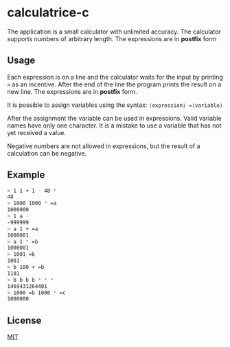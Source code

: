 # calculatrice-c

The application is a small calculator with unlimited accuracy. The calculator supports numbers of arbitrary length.  The expressions are in **postfix** form

## Usage

Each expression is on a line and the calculator waits for the input by printing ```>``` as an incentive. 
After the end of the line the program prints the result on a new line. The expressions are in **postfix** form.

It is possible to assign variables using the syntax:
````⟨expression⟩ =⟨variable⟩```` 

After the assignment the variable can be used in expressions. Valid variable names have only one character. It is a mistake to use a variable that has not yet received a value. 

Negative numbers are not allowed in expressions, but the result of a calculation can be negative.

## Example

```bash
> 1 1 + 1 - 48 *
48
> 1000 1000 * =a
1000000
> 1 a -
-999999
> a 1 + =a
1000001
> a 1 * =b
1000001
> 1001 =b
1001
> b 100 + =b
1101 
> b b b b * * * 
1469431264401
> 1000 =b 1000 * =c 
1000000
```

## License
[MIT](https://raw.githubusercontent.com/Nakwendaa/jeu-memory/master/LICENSE)
